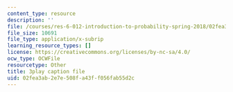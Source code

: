```yaml
---
content_type: resource
description: ''
file: /courses/res-6-012-introduction-to-probability-spring-2018/02fea3ab2e7e508fa43ff056fab55d2c_gJSPef9zC0c.vtt
file_size: 10691
file_type: application/x-subrip
learning_resource_types: []
license: https://creativecommons.org/licenses/by-nc-sa/4.0/
ocw_type: OCWFile
resourcetype: Other
title: 3play caption file
uid: 02fea3ab-2e7e-508f-a43f-f056fab55d2c
---
```

